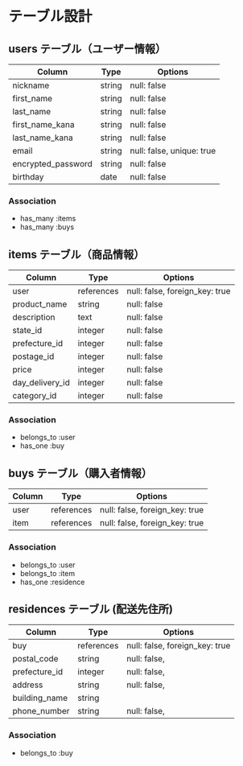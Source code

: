 # テーブル設計

## users テーブル（ユーザー情報）

| Column             | Type   | Options                   |
| ------------------ | ------ | ------------------------- |
| nickname           | string | null: false               |
| first_name         | string | null: false               |
| last_name          | string | null: false               |
| first_name_kana    | string | null: false               |
| last_name_kana     | string | null: false               |
| email              | string | null: false, unique: true |
| encrypted_password | string | null: false               |
| birthday           | date   | null: false               |


### Association

- has_many :items
- has_many :buys

## items テーブル（商品情報）

| Column             | Type        | Options                        |
| -------------------| ----------  | ------------------------------ |
| user               | references  | null: false, foreign_key: true |
| product_name       | string      | null: false                    |
| description        | text        | null: false                    |
| state_id           | integer     | null: false                    |
| prefecture_id      | integer     | null: false                    |
| postage_id         | integer     | null: false                    |
| price              | integer     | null: false                    |
| day_delivery_id    | integer     | null: false                    |
| category_id        | integer     | null: false                    |



### Association

- belongs_to :user
- has_one :buy



## buys テーブル（購入者情報）

| Column  | Type       | Options                        |
| ------- | ---------- | ------------------------------ |
| user    | references | null: false, foreign_key: true |
| item    | references | null: false, foreign_key: true |


### Association

- belongs_to :user
- belongs_to :item
- has_one :residence

## residences テーブル (配送先住所)

| Column        | Type       | Options                        |
| ------------  | ---------- | ------------------------------ |
| buy           | references | null: false, foreign_key: true |
| postal_code   | string     | null: false,                   |
| prefecture_id | integer    | null: false,                   |
| address       | string     | null: false,                   |
| building_name | string     |                                |
| phone_number  | string     | null: false,                   |

### Association

- belongs_to :buy